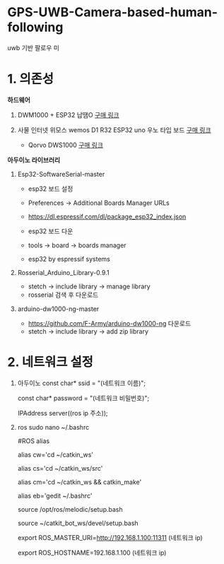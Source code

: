 # GPS-UWB-Camera-based-human-following
uwb 기반 팔로우 미
# 1. 의존성
**하드웨어**
1. DWM1000 + ESP32 납땜O [구매 링크](https://smartstore.naver.com/jy-soft/products/5552791624?NaPm=ct%3Dldnxpbg8%7Cci%3D1d49bf7a37f2cc0e76eef1c32811101537925050%7Ctr%3Dsls%7Csn%3D1174464%7Chk%3Dea5da422a12ada8b86d8ba1f837eaf0b042b9895)

2. 사물 인터넷 위모스 wemos D1 R32 ESP32 uno 우노 타입 보드 [구매 링크](https://smartstore.naver.com/makerspace/products/3901014085?NaPm=ct%3Dldnxrjp4%7Cci%3D8955809aa2480b3aeb569182facb3e42e1d8e731%7Ctr%3Dsls%7Csn%3D525290%7Chk%3D5f82223d3453d394b1cb04c868c4d52b369f5cad)
   + Qorvo DWS1000 [구매 링크](https://www.mouser.kr/ProductDetail/772-DWS1000)

**아두이노 라이브러리**

1. Esp32-SoftwareSerial-master
   + esp32 보드 설정
   + Preferences -> Additional Boards Manager URLs
   + https://dl.espressif.com/dl/package_esp32_index.json

   + esp32 보드 다운
   + tools -> board -> boards manager
   + esp32 by espressif systems

2. Rosserial_Arduino_Library-0.9.1
   + stetch -> include library  -> manage library
   + rosserial 검색 후 다운로드

3. arduino-dw1000-ng-master
   + https://github.com/F-Army/arduino-dw1000-ng 다운로드
   + stetch -> include library  -> add zip library

# 2. 네트워크 설정

1. 아두이노
   const char* ssid = "(네트워크 이름)";
   
   const char* password = "(네트워크 비밀번호)";
   
   IPAddress server((ros ip 주소));

2. ros
   sudo nano ~/.bashrc

   #ROS alias
   
   alias cw='cd ~/catkin_ws'
   
   alias cs='cd ~/catkin_ws/src'
   
   alias cm='cd ~/catkin_ws && catkin_make'
   
   alias eb='gedit ~/.bashrc'

   source /opt/ros/melodic/setup.bash
   
   source ~/catkit_bot_ws/devel/setup.bash

   export ROS_MASTER_URI=http://192.168.1.100:11311  (네트워크 ip)
   
   export ROS_HOSTNAME=192.168.1.100  (네트워크 ip)
